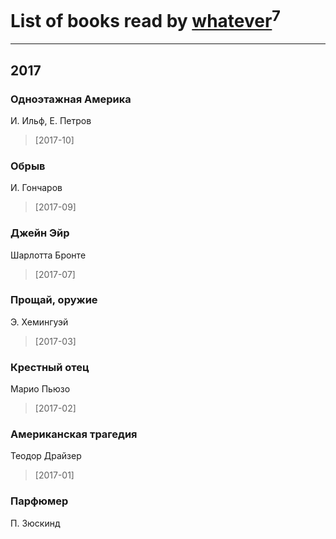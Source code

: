 # List of books read by [whatever](https://www.facebook.com/app_scoped_user_id/2004720323142248/)<sup>7</sup>
---

## 2017

### Одноэтажная Америка
И. Ильф, Е. Петров
> [2017-10] 


### Обрыв
И. Гончаров
> [2017-09] 


### Джейн Эйр
Шарлотта Бронте
> [2017-07] 


### Прощай, оружие
Э. Хемингуэй
> [2017-03] 


### Крестный отец
Марио Пьюзо
> [2017-02] 


### Американская трагедия
Теодор Драйзер
> [2017-01] 


### Парфюмер
П. Зюскинд



